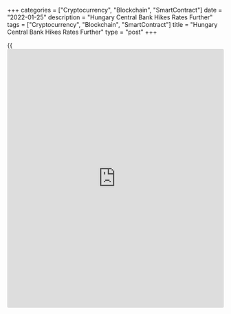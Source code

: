 +++
categories = ["Cryptocurrency", "Blockchain", "SmartContract"]
date = "2022-01-25"
description = "Hungary Central Bank Hikes Rates Further"
tags = ["Cryptocurrency", "Blockchain", "SmartContract"]
title = "Hungary Central Bank Hikes Rates Further"
type = "post"
+++

{{<iframe id="large-banner" src="https://www.bounty.group/#slide=22.0" width="100%" height="600" scrolling="no" style="border: 0px solid rgb(216, 221, 230); border-radius: 3px;">}}

Hungary's central bank raised its key interest rate further on Tuesday
in a bid to anchor inflation expectations.  
  
The Monetary Policy Council raised the base rate to 2.90 percent from
2.40 percent, the Magyar Nemzeti Bank said.  
  
The overnight deposit and lending rates were also raised by 50 basis
points each to 2.90 percent and 4.90 percent, respectively.  
  
"The Monetary Council will continue the cycle of interest rate hikes
until the outlook for inflation stabilizes around the central bank
target and inflation risks become evenly balanced on the horizon of
monetary [policy](https://www.fintechee.com/policy/)," the bank said in a statement.  
  
The central bank has raised the key interest rate in every [policy](https://www.fintechee.com/policy/)
session since June last year. The base rate has been hiked by 230 basis
points thus far.  
  
"In the Monetary Council's assessment, the catching up of the base rate
to the level of the one-week deposit rate is warranted," the bank said.

"Accordingly, the Council will continue the cycle of base rate hikes at
a monthly frequency and in larger increments than in December."

The bank also said it will further tighten monetary conditions by
raising the one-week deposit rate.  
  
Gross domestic product is expected to grow 4.0-5.0 percent this year,
after likely exceeding 6.3-6.5 percent last year, the bank said.  
  
While headline inflation likely peaked in December, the risk remain to
the upside, in particular due to external factors, the bank noted.

For comments and feedback [contact](https://www.playgroundfx.com/contact/): editorial@rtt[news](https://www.letsplayfx.com/blog/forex-news-website/).com

[Economic News][1]

 **What parts of the world are seeing the best (and worst) economic
performances lately? Click[here][2] to check out our [Econ Scorecard][2]
and find out! See up-to-the-moment [ranking](https://www.playgroundfx.com/blog/crypto-exchange-ranking/)s for the best and worst
performers in [GDP][3], [unemployment rate][4], [inflation][2] and much
more.**

   1. www.rtt[news](https://www.letsplayfx.com/blog/forex-news-website/).com/Content/EconomicNews.aspx
   2. www.rtt[news](https://www.letsplayfx.com/blog/forex-news-website/).com/economic-scorecard/world-rank/CPI/highest-performance.aspx
   3. www.rtt[news](https://www.letsplayfx.com/blog/forex-news-website/).com/economic-scorecard/world-rank/GDP/highest-performance.aspx
   4. www.rtt[news](https://www.letsplayfx.com/blog/forex-news-website/).com/economic-scorecard/world-rank/unemployment-rate/lowest-performance.aspx